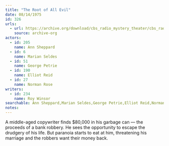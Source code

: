```yaml
---
title: "The Root of All Evil"
date: 08/14/1975
id: 326
urls: 
  - url: https://archive.org/download/cbs_radio_mystery_theater/cbs_radio_mystery_theater-0301-0350.zip/cbs_radio_mystery_theater-0301-0350%2Fcbsrmt_0326_root_of_all_evil.mp3
    source: archive-org
actors:  
  - id: 205
    name: Ann Sheppard  
  - id: 6
    name: Marian Seldes  
  - id: 51
    name: George Petrie  
  - id: 190
    name: Elliot Reid  
  - id: 27
    name: Norman Rose
writers:  
  - id: 234
    name: Roy Winsor
searchable: Ann Sheppard,Marian Seldes,George Petrie,Elliot Reid,Norman Rose Roy Winsor
notes:  
---
```

A middle-aged copywriter finds $80,000 in his garbage can — the proceeds of a bank robbery. He sees the opportunity to escape the drudgery of his life. But paranoia starts to eat at him, threatening his marriage and the robbers want their money back.